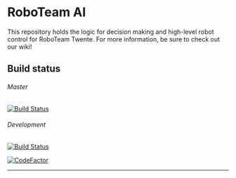 # RoboTeam AI
This repository holds the logic for decision making and high-level robot control for RoboTeam Twente. For more information, be sure to check out our wiki!

## Build status

###### Master    
[![Build Status](https://travis-ci.com/RoboTeamTwente/roboteam_ai.svg?branch=master)](https://travis-ci.com/RoboTeamTwente/roboteam_ai)

###### Development    
[![Build Status](https://travis-ci.com/RoboTeamTwente/roboteam_ai.svg?branch=development)](https://travis-ci.com/RoboTeamTwente/roboteam_ai)

[![CodeFactor](https://www.codefactor.io/repository/github/roboteamtwente/roboteam_ai/badge)](https://www.codefactor.io/repository/github/roboteamtwente/roboteam_ai)

---
